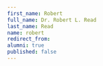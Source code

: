 ```yaml
---
first_name: Robert
full_name: Dr. Robert L. Read
last_name: Read
name: robert
redirect_from:
alumni: true
published: false
---
```


